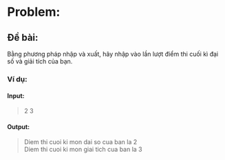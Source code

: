 # Problem: 
## Đề bài:
Bằng phương pháp nhập và xuất, hãy nhập vào lần lượt điểm thi cuối kì đại số và giải tích của bạn.
### Ví dụ:
#### Input: 
> 2 3
#### Output:
> Diem thi cuoi ki mon dai so cua ban la 2\
> Diem thi cuoi ki mon giai tich cua ban la 3
